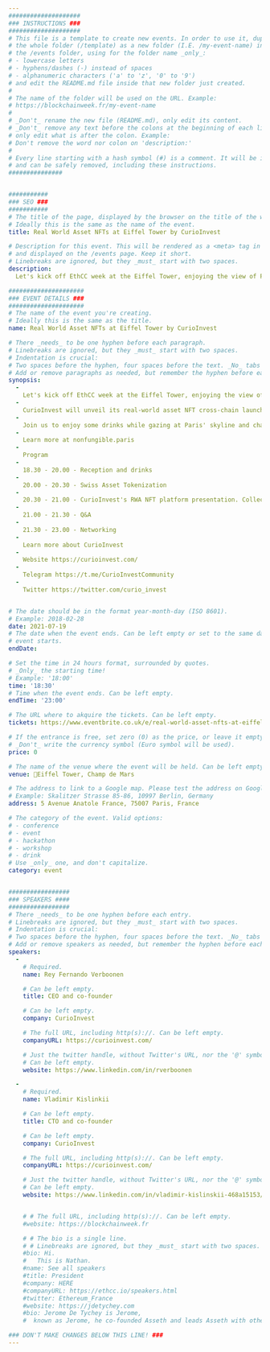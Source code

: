 ```yaml
---
####################
### INSTRUCTIONS ###
####################
# This file is a template to create new events. In order to use it, duplicate
# the whole folder (/template) as a new folder (I.E. /my-event-name) inside of
# the /events folder, using for the folder name _only_:
# - lowercase letters
# - hyphens/dashes (-) instead of spaces
# - alphanumeric characters ('a' to 'z', '0' to '9')
# and edit the README.md file inside that new folder just created.
#
# The name of the folder will be used on the URL. Example:
# https://blockchainweek.fr/my-event-name
#
# _Don't_ rename the new file (README.md), only edit its content.
# _Don't_ remove any text before the colons at the beginning of each line,
# only edit what is after the colon. Example:
# Don't remove the word nor colon on 'description:'
#
# Every line starting with a hash symbol (#) is a comment. It will be ignored
# and can be safely removed, including these instructions.
###############


###########
### SEO ###
###########
# The title of the page, displayed by the browser on the title of the window.
# Ideally this is the same as the name of the event.
title: Real World Asset NFTs at Eiffel Tower by CurioInvest

# Description for this event. This will be rendered as a <meta> tag in the HTML,
# and displayed on the /events page. Keep it short.
# Linebreaks are ignored, but they _must_ start with two spaces.
description: 
  Let's kick off EthCC week at the Eiffel Tower, enjoying the view of Paris and talking about two hot topics in crypto - NFTs and Real World Asset Tokenization.

#####################
### EVENT DETAILS ###
#####################
# The name of the event you're creating.
# Ideally this is the same as the title.
name: Real World Asset NFTs at Eiffel Tower by CurioInvest

# There _needs_ to be one hyphen before each paragraph.
# Linebreaks are ignored, but they _must_ start with two spaces.
# Indentation is crucial:
# Two spaces before the hyphen, four spaces before the text. _No_ tabs allowed.
# Add or remove paragraphs as needed, but remember the hyphen before each entry.
synopsis:
  -
    Let's kick off EthCC week at the Eiffel Tower, enjoying the view of Paris and talking about two hot topics in crypto - NFTs and Real World Asset Tokenization.
  -
    CurioInvest will unveil its real-world asset NFT cross-chain launchpad at the event. The attendees will have the opportunity to win Nike Air Force 1 Low Travis Scott Cactus Jack collectible sneakers. 
  -
    Join us to enjoy some drinks while gazing at Paris' skyline and chatting with like-minded people. Every participant will receive a free elevator ticket at 7 pm to get into the Salon Gustave Eiffel. We have limited tickets available, so register at the official event page. 
  -
    Learn more at nonfungible.paris
  -
    Program
  -
    18.30 - 20.00 - Reception and drinks 
  -
    20.00 - 20.30 - Swiss Asset Tokenization
  -
    20.30 - 21.00 - CurioInvest's RWA NFT platform presentation. Collector's shoes raffle - Nike Air Force 1 Low Travis Scott Cactus Jack
  -
    21.00 - 21.30 - Q&A
  -
    21.30 - 23.00 - Networking    
  -
    Learn more about CurioInvest
  -
    Website https://curioinvest.com/
  -
    Telegram https://t.me/CurioInvestCommunity
  -
    Twitter https://twitter.com/curio_invest


# The date should be in the format year-month-day (ISO 8601).
# Example: 2018-02-28
date: 2021-07-19
# The date when the event ends. Can be left empty or set to the same day the
# event starts.
endDate:

# Set the time in 24 hours format, surrounded by quotes.
# _Only_ the starting time!
# Example: '18:00'
time: '18:30'
# Time when the event ends. Can be left empty.
endTime: '23:00'

# The URL where to akquire the tickets. Can be left empty.
tickets: https://www.eventbrite.co.uk/e/real-world-asset-nfts-at-eiffel-tower-by-curioinvest-tickets-162095773823?aff=ebdsoporgprofile

# If the entrance is free, set zero (0) as the price, or leave it empty.
# _Don't_ write the currency symbol (Euro symbol will be used).
price: 0

# The name of the venue where the event will be held. Can be left empty.
venue: 📍Eiffel Tower, Champ de Mars

# The address to link to a Google map. Please test the address on Google Maps.
# Example: Skalitzer Strasse 85-86, 10997 Berlin, Germany
address: 5 Avenue Anatole France, 75007 Paris, France

# The category of the event. Valid options:
# - conference
# - event
# - hackathon
# - workshop
# - drink
# Use _only_ one, and don't capitalize.
category: event


#################
### SPEAKERS ####
#################
# There _needs_ to be one hyphen before each entry.
# Linebreaks are ignored, but they _must_ start with two spaces.
# Indentation is crucial:
# Two spaces before the hyphen, four spaces before the text. _No_ tabs allowed.
# Add or remove speakers as needed, but remember the hyphen before each entry.
speakers:
  -
    # Required.
    name: Rey Fernando Verboonen

    # Can be left empty.
    title: CEO and co-founder

    # Can be left empty.
    company: CurioInvest

    # The full URL, including http(s)://. Can be left empty.
    companyURL: https://curioinvest.com/

    # Just the twitter handle, without Twitter's URL, nor the '@' symbol.
    # Can be left empty.
    website: https://www.linkedin.com/in/rverboonen

  -
    # Required.
    name: Vladimir Kislinkii

    # Can be left empty.
    title: CTO and co-founder

    # Can be left empty.
    company: CurioInvest

    # The full URL, including http(s)://. Can be left empty.
    companyURL: https://curioinvest.com/

    # Just the twitter handle, without Twitter's URL, nor the '@' symbol.
    # Can be left empty.
    website: https://www.linkedin.com/in/vladimir-kislinskii-468a15153/


    # # The full URL, including http(s)://. Can be left empty.
    #website: https://blockchainweek.fr

    # # The bio is a single line.
    # # Linebreaks are ignored, but they _must_ start with two spaces.
    #bio: Hi.
    #   This is Nathan. 
    #name: See all speakers
    #title: President
    #company: HERE
    #companyURL: https://ethcc.io/speakers.html
    #twitter: Ethereum_France
    #website: https://jdetychey.com
    #bio: Jerome De Tychey is Jerome,
    #  known as Jerome, he co-founded Asseth and leads Asseth with other asseths.

### DON'T MAKE CHANGES BELOW THIS LINE! ###
---
```

<!-- ### DON'T MAKE CHANGES BELOW THIS LINE! ### -->

<Event-Content/>
